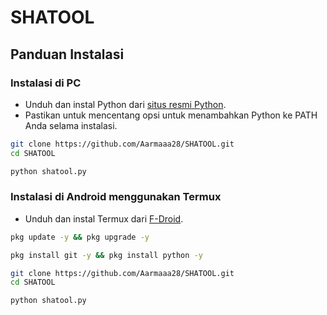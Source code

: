 # SHATOOL

## Panduan Instalasi

### Instalasi di PC

   - Unduh dan instal Python dari [situs resmi Python](https://www.python.org/downloads/).
   - Pastikan untuk mencentang opsi untuk menambahkan Python ke PATH Anda selama instalasi.

   ```sh
   git clone https://github.com/Aarmaaa28/SHATOOL.git
   cd SHATOOL
   ```
   
   ```sh
   python shatool.py
   ```

### Instalasi di Android menggunakan Termux

   - Unduh dan instal Termux dari [F-Droid](https://f-droid.org/repo/com.termux_1000.apk).

   ```sh
   pkg update -y && pkg upgrade -y
   ```

   ```sh
   pkg install git -y && pkg install python -y
   ```

   ```sh
   git clone https://github.com/Aarmaaa28/SHATOOL.git
   cd SHATOOL
   ```

   ```sh
   python shatool.py
   ```
